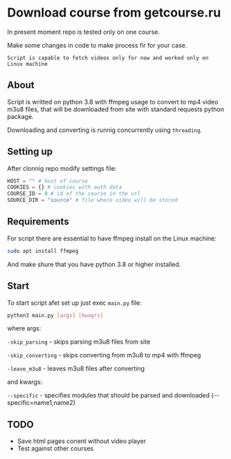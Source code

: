 # Download course from getcourse.ru

In present moment repo is tested only on one course. 

Make some changes in code to make process fir for your case. 

`Script is capable to fetch videos only for now and worked only on Linux machine`
## About
Script is writted on python 3.8 with ffmpeg usage to convert to mp4 video m3u8 files, that will be downloaded from site with standard requests python package. 

Downloading and converting is runnig concurrently using `threading`.

## Setting up
After clonnig repo modify settings file:
```python
HOST = "" # host of course
COOKIES = {} # cookies with auth data
COURSE_ID = 0 # id of the course in the url
SOURCE_DIR = "source" # file where video will be stored
```

## Requirements
For script there are essential to have ffmpeg install on the Linux machine:
```bash 
sudo apt install ffmpeg
```
And make shure that you have python 3.8 or higher installed.

## Start
To start script afet set up just exec `main.py` file:
```bash
python3 main.py [args] [kwagrs]
```
where args:

`-skip_parsing` - skips parsing m3u8 files from site

`-skip_converting` - skips converting from m3u8 to mp4 with ffmpeg

`-leave_m3u8` - leaves m3u8 files after converting

and kwargs:

`--specific` - specifies modules that should be parsed and downloaded (--specific=name1,name2)
    

## TODO
- Save html pages conent without video player
- Test against other courses